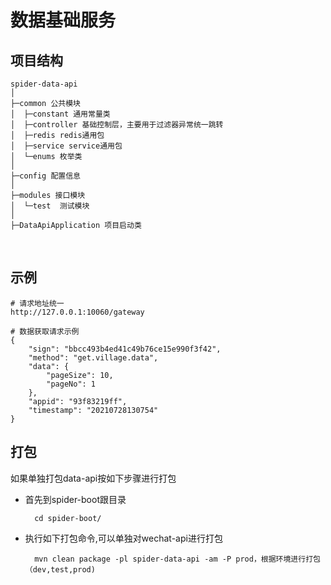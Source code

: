 # 数据基础服务


## **项目结构**

```
spider-data-api
│
├─common 公共模块
│  ├─constant 通用常量类
│  ├─controller 基础控制层，主要用于过滤器异常统一跳转
│  ├─redis redis通用包
│  ├─service service通用包
│  └─enums 枚举类
│ 
├─config 配置信息
│ 
├─modules 接口模块
│  └─test  测试模块
│ 
├─DataApiApplication 项目启动类

```
<br>

## 示例
```
# 请求地址统一
http://127.0.0.1:10060/gateway

# 数据获取请求示例
{
    "sign": "bbcc493b4ed41c49b76ce15e990f3f42", 
    "method": "get.village.data", 
    "data": {
        "pageSize": 10, 
        "pageNo": 1
    }, 
    "appid": "93f83219ff", 
    "timestamp": "20210728130754"
}
```
## 打包
如果单独打包data-api按如下步骤进行打包
- 首先到spider-boot跟目录
  ```shell
    cd spider-boot/

- 执行如下打包命令,可以单独对wechat-api进行打包
  ```shell
    mvn clean package -pl spider-data-api -am -P prod，根据环境进行打包（dev,test,prod)
